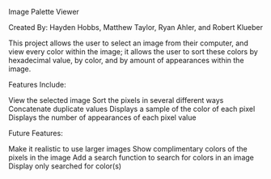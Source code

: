 Image Palette Viewer

Created By: Hayden Hobbs, Matthew Taylor, Ryan Ahler, and Robert Klueber 

This project allows the user to select an image from their computer, and view every color within the image; it allows the user to sort these colors by hexadecimal value, by color, and by amount of appearances within the image. 

Features Include:

View the selected image
Sort the pixels in several different ways
Concatenate duplicate values
Displays a sample of the color of each pixel
Displays the number of appearances of each pixel value

Future Features:

Make it realistic to use larger images
Show complimentary colors of the pixels in the image
Add a search function to search for colors in an image
Display only searched for color(s)



